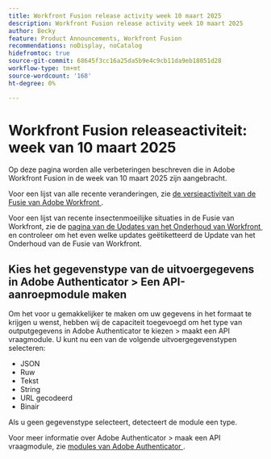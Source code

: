 ```yaml
---
title: Workfront Fusion release activity week 10 maart 2025
description: Workfront Fusion release activity week 10 maart 2025
author: Becky
feature: Product Announcements, Workfront Fusion
recommendations: noDisplay, noCatalog
hidefromtoc: true
source-git-commit: 68645f3cc16a25da5b9e4c9cb11da9eb18051d28
workflow-type: tm+mt
source-wordcount: '168'
ht-degree: 0%

---
```


# Workfront Fusion releaseactiviteit: week van 10 maart 2025

Op deze pagina worden alle verbeteringen beschreven die in Adobe Workfront Fusion in de week van 10 maart 2025 zijn aangebracht.

Voor een lijst van alle recente veranderingen, zie [&#x200B; de versieactiviteit van de Fusie van Adobe Workfront &#x200B;](/help/workfront-fusion/fusion-product-releases/fusion-release-activity.md).

Voor een lijst van recente insectenmoeilijke situaties in de Fusie van Workfront, zie de [&#x200B; pagina van de Updates van het Onderhoud van Workfront &#x200B;](https://experienceleague.adobe.com/nl/docs/workfront-known-issues/releases/current-updates) en controleer om het even welke updates geëtiketteerd de Update van het Onderhoud van de Fusie van Workfront.


## Kies het gegevenstype van de uitvoergegevens in Adobe Authenticator > Een API-aanroepmodule maken

Om het voor u gemakkelijker te maken om uw gegevens in het formaat te krijgen u wenst, hebben wij de capaciteit toegevoegd om het type van outputgegevens in Adobe Authenticator te kiezen > maakt een API vraagmodule. U kunt nu een van de volgende uitvoergegevenstypen selecteren:

* JSON
* Ruw
* Tekst
* String
* URL gecodeerd
* Binair

Als u geen gegevenstype selecteert, detecteert de module een type.

Voor meer informatie over Adobe Authenticator > maak een API vraagmodule, zie [&#x200B; modules van Adobe Authenticator &#x200B;](/help/workfront-fusion/references/apps-and-modules/adobe-connectors/adobe-authenticator-modules.md).

